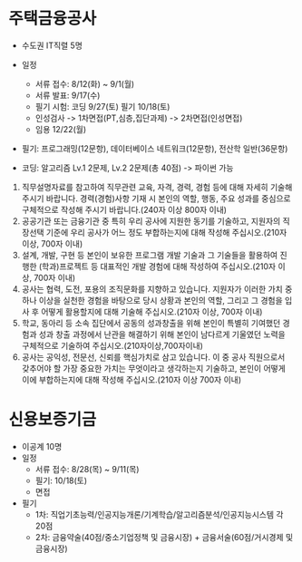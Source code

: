 # 주택금융공사
- 수도권 IT직렬 5명
- 일정
  - 서류 접수: 8/12(화) ~ 9/1(월)
  - 서류 발표: 9/17(수)
  - 필기 시험: 코딩 9/27(토) 필기 10/18(토)
  - 인성검사 -> 1차면접(PT,심층,집단과제) -> 2차면접(인성면접)
  - 임용 12/22(월)
 
- 필기: 프로그래밍(12문항), 데이터베이스 네트워크(12문항), 전산학 일반(36문항)
- 코딩: 알고리즘 Lv.1 2문제, Lv.2 2문제(총 40점) -> 파이썬 가능

1. 직무설명자료를 참고하여 직무관련 교육, 자격, 경력, 경험 등에 대해 자세히 기술해 주시기 바랍니다. 경력(경험)사항 기재 시 본인의 역할, 행동, 주요 성과를 중심으로 구체적으로 작성해 주시기 바랍니다.(240자 이상 800자 이내)
2. 공공기관 또는 금융기관 중 특히 우리 공사에 지원한 동기를 기술하고, 지원자의 직장선택 기준에 우리 공사가 어느 정도 부합하는지에 대해 작성해 주십시오.(210자 이상, 700자 이내)
3. 설계, 개발, 구현 등 본인이 보유한 프로그램 개발 기술과 그 기술들을 활용하여 진행한 (학과)프로젝트 등 대표적인 개발 경험에 대해 작성하여 주십시오.(210자 이상, 700자 이내)
4. 공사는 협력, 도전, 포용의 조직문화를 지향하고 있습니다. 지원자가 이러한 가치 중 하나 이상을 실천한 경험을 바탕으로 당시 상황과 본인의 역할, 그리고 그 경험을 입사 후 어떻게 활용할지에 대해 기술해 주십시오.(210자 이상, 700자 이내)
5. 학교, 동아리 등 소속 집단에서 공동의 성과창출을 위해 본인이 특별히 기여했던 경험과 성과 창출 과정에서 난관을 해결하기 위해 본인이 남다르게 기울였던 노력을 구체적으로 기술하여 주십시오.(210자이상,700자이내)
6. 공사는 공익성, 전문선, 신뢰를 핵심가치로 삼고 있습니다. 이 중 공사 직원으로서 갖추어야 할 가장 중요한 가치는 무엇이라고 생각하는지 기술하고, 본인이 어떻게 이에 부합하는지에 대해 작성해 주십시오.(210자 이상 700자 이내)

# 신용보증기금
- 이공계 10명
- 일정
  - 서류 접수: 8/28(목) ~ 9/11(목)
  - 필기: 10/18(토)
  - 면접
- 필기
  - 1차: 직업기초능력/인공지능개론/기계학습/알고리즘분석/인공지능시스템 각 20점
  - 2차: 금융약술(40점/중소기업정책 및 금융시장) + 금융서술(60점/거시경제 및 금융시장)
